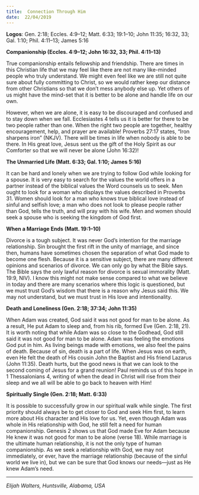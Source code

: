 ```yaml
---
title:  Connection Through Him
date:  22/04/2019
---
```


**Logos**: Gen. 2:18; Eccles. 4:9–12; Matt. 6:33; 19:1–10; John 11:35; 16:32, 33; Gal. 1:10; Phil. 4:11–13; James 5:16

**Companionship (Eccles. 4:9–12; John 16:32, 33; Phil. 4:11–13)**

True companionship entails fellowship and friendship. There are times in this Christian life that we may feel like there are not many like-minded people who truly understand. We might even feel like we are still not quite sure about fully committing to Christ, so we would rather keep our distance from other Christians so that we don’t mess anybody else up. Yet others of us might have the mind-set that it is better to be alone and handle life on our own.

However, when we are alone, it is easy to be discouraged and confused and to stay down when we fall. Ecclesiastes 4 tells us it is better for there to be two people rather than one. When the right two people are together, healthy encouragement, help, and prayer are available! Proverbs 27:17 states, “Iron sharpens iron” (NKJV). There will be times in life when nobody is able to be there. In His great love, Jesus sent us the gift of the Holy Spirit as our Comforter so that we will never be alone (John 16:32)!

**The Unmarried Life (Matt. 6:33; Gal. 1:10; James 5:16)**

It can be hard and lonely when we are trying to follow God while looking for a spouse. It is very easy to search for the values the world offers in a partner instead of the biblical values the Word counsels us to seek. Men ought to look for a woman who displays the values described in Proverbs 31. Women should look for a man who knows true biblical love instead of sinful and selfish love; a man who does not look to please people rather than God, tells the truth, and will pray with his wife. Men and women should seek a spouse who is seeking the kingdom of God first.

**When a Marriage Ends (Matt. 19:1–10)**

Divorce is a tough subject. It was never God’s intention for the marriage relationship. Sin brought the first rift in the unity of marriage, and since then, humans have sometimes chosen the separation of what God made to become one flesh. Because it is a sensitive subject, there are many different opinions and scenarios of divorce. We can only go by what the Bible says. The Bible says the only lawful reason for divorce is sexual immorality (Matt. 19:9, NIV). I know this might not make sense compared to what we believe in today and there are many scenarios where this logic is questioned, but we must trust God’s wisdom that there is a reason why Jesus said this. We may not understand, but we must trust in His love and intentionality.

**Death and Loneliness (Gen. 2:18; 37:34; John 11:35)**

When Adam was created, God said it was not good for man to be alone. As a result, He put Adam to sleep and, from his rib, formed Eve (Gen. 2:18, 21). It is worth noting that while Adam was so close to the Godhead, God still said it was not good for man to be alone. Adam was feeling the emotions God put in him. As living beings made with emotions, we also feel the pains of death. Because of sin, death is a part of life. When Jesus was on earth, even He felt the death of His cousin John the Baptist and His friend Lazarus (John 11:35). Death hurts, but the good news is that we can look to the second coming of Jesus for a grand reunion! Paul reminds us of this hope in 1 Thessalonians 4, writing of when the dead in Christ will rise from their sleep and we all will be able to go back to heaven with Him!

**Spiritually Single (Gen. 2:18; Matt. 6:33)**

It is possible to successfully grow in our spiritual walk while single. The first priority should always be to get closer to God and seek Him first, to learn more about His character and His love for us. Yet, even though Adam was whole in His relationship with God, he still felt a need for human companionship. Genesis 2 shows us that God made Eve for Adam because He knew it was not good for man to be alone (verse 18). While marriage is the ultimate human relationship, it is not the only type of human companionship. As we seek a relationship with God, we may not immediately, or ever, have the marriage relationship (because of the sinful world we live in), but we can be sure that God knows our needs—just as He knew Adam’s need.

---

_Elijah Walters, Huntsville, Alabama, USA_